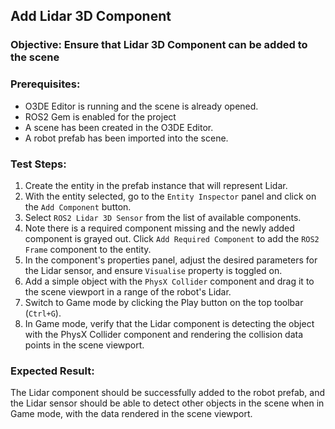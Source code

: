 ## Add Lidar 3D Component

### Objective: Ensure that Lidar 3D Component can be added to the scene

### Prerequisites:

- O3DE Editor is running and the scene is already opened.
- ROS2 Gem is enabled for the project
- A scene has been created in the O3DE Editor.
- A robot prefab has been imported into the scene.

### Test Steps:

1. Create the entity in the prefab instance that will represent Lidar.
2. With the entity selected, go to the `Entity Inspector` panel and click on the `Add Component` button.
3. Select `ROS2 Lidar 3D Sensor` from the list of available components.
4. Note there is a required component missing and the newly added component is grayed out. Click `Add Required Component` to add the `ROS2 Frame` component to the entity.
5. In the component's properties panel, adjust the desired parameters for the Lidar sensor, and ensure `Visualise` property is toggled on.
6. Add a simple object with the `PhysX Collider` component and drag it to the scene viewport in a range of the robot's Lidar.
7. Switch to Game mode by clicking the Play button on the top toolbar (`Ctrl+G`).
8. In Game mode, verify that the Lidar component is detecting the object with the PhysX Collider component and rendering the collision data points in the scene viewport.

### Expected Result:

The Lidar component should be successfully added to the robot prefab, and the Lidar sensor should be able to detect other objects in the scene when in Game mode, with the data rendered in the scene viewport.

